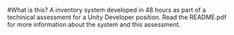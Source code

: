 #What is this?
A inventory system developed in 48 hours as part of a techinical assessment for a Unity Developer position.
Read the README.pdf for more information about the system and this assessment.
